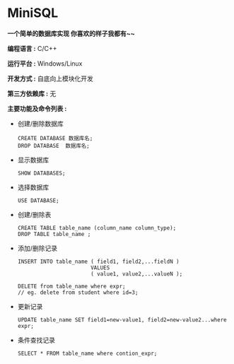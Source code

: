 # MiniSQL

**一个简单的数据库实现 你喜欢的样子我都有~~** 

**编程语言 :**  C/C++

**运行平台 :**  Windows/Linux

**开发方式 :**  自底向上模块化开发

**第三方依赖库 :**  无

**主要功能及命令列表 :**

- 创建/删除数据库

  ```
  CREATE DATABASE 数据库名;
  DROP DATABASE  数据库名;
  ```

- 显示数据库

  ```
  SHOW DATABASES;
  ```

  

- 选择数据库

  ```
  USE DATABASE;
  ```

  

- 创建/删除表

  ```
  CREATE TABLE table_name (column_name column_type);
  DROP TABLE table_name ;
  ```

- 添加/删除记录

  ```
  INSERT INTO table_name ( field1, field2,...fieldN )
                         VALUES
                         ( value1, value2,...valueN );
  ```

  ```
  DELETE from table_name where expr;
  // eg. delete from student where id=3;
  ```

  

- 更新记录

  ```
  UPDATE table_name SET field1=new-value1, field2=new-value2...where expr;
  ```

- 条件查找记录

  ```
  SELECT * FROM table_name where contion_expr;
  ```
  




